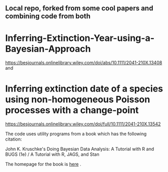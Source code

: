 ## Local repo, forked from some cool papers and combining code from both

# Inferring-Extinction-Year-using-a-Bayesian-Approach 
https://besjournals.onlinelibrary.wiley.com/doi/abs/10.1111/2041-210X.13408
and
# Inferring extinction date of a species using non-homogeneous Poisson processes with a change-point
https://besjournals.onlinelibrary.wiley.com/doi/full/10.1111/2041-210X.13542


The code uses utility programs from a book which  has the following citation:

 John K. Kruschke's Doing Bayesian Data Analysis: A Tutorial with R and BUGS (1e) / A Tutorial with R, JAGS, and Stan

The homepage for the book is [here](https://sites.google.com/site/doingbayesiandataanalysis/) . 
